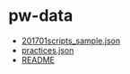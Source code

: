 # pw-data

<!--Index-->

- [201701scripts_sample.json](./2%20-%20%C3%87al%C4%B1%C5%9Fma%20Notebooklar%C4%B1/pw-data/201701scripts_sample.json.gz)
- [practices.json](./2%20-%20%C3%87al%C4%B1%C5%9Fma%20Notebooklar%C4%B1/pw-data/practices.json.gz)
- [README](./2%20-%20%C3%87al%C4%B1%C5%9Fma%20Notebooklar%C4%B1/pw-data/README.md)

<!--Index-->

